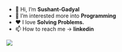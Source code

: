 

- 👋 Hi, I’m <b>Sushant-Gadyal</b>
- 👀 I’m interested more into <b>Programming</b>
- ❤ I love <b>Solving Problems.</b>
- 📫 How to reach me -> <b>linkedin<b>

![](https://komarev.com/ghpvc/?username=Sushant-Gadyal&style=flat-square)


<!---
Sushant-Gadyal/Sushant-Gadyal is a ✨ special ✨ repository because its `README.md` (this file) appears on your GitHub profile.
You can click the Preview link to take a look at your changes.
--->
